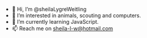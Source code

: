 - 👋 Hi, I’m @sheilaLygreWeitling
- 👀 I’m interested in animals, scouting and computers.
- 🌱 I’m currently learning JavaScript.
- 📫 Reach me on sheila-l-w@hotmail.com

<!---
sheilaLygreWeitling/sheilaLygreWeitling is a ✨ special ✨ repository because its `README.md` (this file) appears on your GitHub profile.
You can click the Preview link to take a look at your changes.
--->
